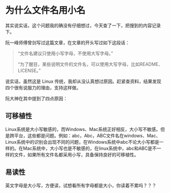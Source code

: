 # 为什么文件名用小名

其实说实话，这个问题我的确没有仔细想过，今天查了一下，把搜到的内容记录下。

阮一峰师傅曾剑写过这篇文章，在文章的开头写过如下这段话：


> “文件名建议只使用小写字母，不使用大写字母。”
> 
> “为了醒目，某些说明文件的文件名，可以使用大写字母，比如README、LICENSE。”


说实话，虽然这是 Linux 传统，我却从没认真想过原因。赶紧查资料，结果发现四个很有说服力的理由，支持这样做。

阮大神在其中提到了四点原因：

## 可移植性

Linux系统是大小写敏感的，而Windows、Mac系统正好相反，大小写不敏感。但是跨平台，这些都是问题。例如：abc，Abc，ABC文件名在windows、Mac、Linux系统中的识别会出现不同的问题，在Windows系统中abc不论大小写都是一样的。在Mac系统中，大小写也是不敏感的，在linux系统中，abc和ABC是不一样的文件，如果所有文件名都采用小写，具备保持良好的可移植性。

## 易读性

英文字母是大小写，方便读，试想看所有字母都是大小，你读着不累吗？？？

